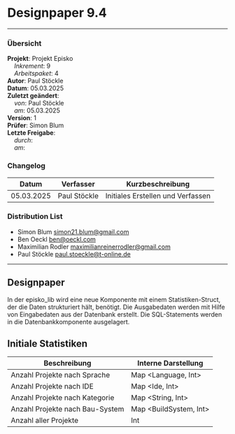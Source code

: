 # Designpaper 9.4

---

### Übersicht

**Projekt**: Projekt Episko \
&nbsp;&nbsp;&nbsp;&nbsp;_Inkrement_: 9\
&nbsp;&nbsp;&nbsp;&nbsp;_Arbeitspaket_: 4\
**Autor**: Paul Stöckle\
**Datum**: 05.03.2025\
**Zuletzt geändert**: \
&nbsp;&nbsp;&nbsp;&nbsp;_von_: Paul Stöckle\
&nbsp;&nbsp;&nbsp;&nbsp;_am_: 05.03.2025\
**Version**: 1 \
**Prüfer**: Simon Blum\
**Letzte Freigabe**: \
&nbsp;&nbsp;&nbsp;&nbsp;_durch_: \
&nbsp;&nbsp;&nbsp;&nbsp;_am_:

### Changelog

| Datum      | Verfasser    | Kurzbeschreibung                  |
|------------|--------------|-----------------------------------|
| 05.03.2025 | Paul Stöckle | Initiales Erstellen und Verfassen |

### Distribution List

- Simon Blum <simon21.blum@gmail.com>
- Ben Oeckl <ben@oeckl.com>
- Maximilian Rodler <maximilianreinerrodler@gmail.com>
- Paul Stöckle <paul.stoeckle@t-online.de>

---

## Designpaper

In der episko_lib wird eine neue Komponente mit einem Statistiken-Struct, der die Daten strukturiert hält, benötigt.
Die Ausgabedaten werden mit Hilfe von Eingabedaten aus der Datenbank erstellt. Die SQL-Statements werden in die
Datenbankkomponente ausgelagert.

## Initiale Statistiken

| Beschreibung                    | Interne Darstellung    |
|---------------------------------|------------------------|
| Anzahl Projekte nach Sprache    | Map <Language, Int>    |
| Anzahl Projekte nach IDE        | Map <Ide, Int>         |
| Anzahl Projekte nach Kategorie  | Map <String, Int>      |
| Anzahl Projekte nach Bau-System | Map <BuildSystem, Int> |
| Anzahl aller Projekte           | Int                    |
